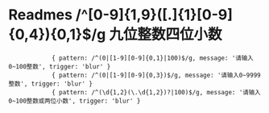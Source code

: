 # Readmes /^[0-9]{1,9}([.]{1}[0-9]{0,4}){0,1}$/g 九位整数四位小数
				{ pattern: /^(0|[1-9][0-9]{0,1}|100)$/g, message: '请输入0~100整数', trigger: 'blur' }        
				{ pattern: /^(0|[1-9][0-9]{0,3})$/g, message: '请输入0~9999整数', trigger: 'blur' }        
				{ pattern: /^(\d{1,2}(\.\d{1,2})?|100)$/g, message: '请输入0~100整数或两位小数', trigger: 'blur' }                                                    
